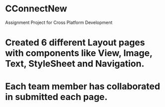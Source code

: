 # CConnectNew
Assignment Project for Cross Platform Development

# Created 6 different Layout pages with components like View, Image, Text, StyleSheet and Navigation.
# Each team member has collaborated in submitted each page.
